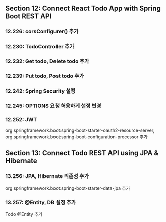 ## Section 12: Connect React Todo App with Spring Boot REST API

### 12.226: corsConfigurer() 추가

### 12.230: TodoController 추가

### 12.232: Get todo, Delete todo 추가

### 12.239: Put todo, Post todo 추가

### 12.242: Spring Security 설정

### 12.245: OPTIONS 요청 허용하게 설정 변경

### 12.252: JWT
org.springframework.boot:spring-boot-starter-oauth2-resource-server,
org.springframework.boot:spring-boot-configuration-processor 추가

## Section 13: Connect Todo REST API using JPA & Hibernate

### 13.256: JPA, Hibernate 의존성 추가
org.springframework.boot:spring-boot-starter-data-jpa 추가

### 13.257: @Entity, DB 설정 추가
Todo @Entity 추가
